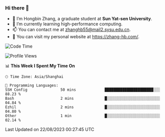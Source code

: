 ### Hi there 👋

- 🔭 I’m Hongbin Zhang, a graduate student at **Sun Yat-sen University**.
- 🌱 I’m currently learning high-performance computing.
- 📫 You can contact me at zhanghb55@mail2.sysu.edu.cn.
- 👀 You can visit my personal website at https://zhang-hb.com/.

<!--START_SECTION:waka-->
![Code Time](http://img.shields.io/badge/Code%20Time-228%20hrs%207%20mins-blue)

![Profile Views](http://img.shields.io/badge/Profile%20Views-2-blue)

📊 **This Week I Spent My Time On** 

```text
🕑︎ Time Zone: Asia/Shanghai

💬 Programming Languages: 
SSH Config               50 mins             ██████████████████████░░░   88.23 % 
Bash                     2 mins              █░░░░░░░░░░░░░░░░░░░░░░░░   04.84 % 
Ezhil                    2 mins              █░░░░░░░░░░░░░░░░░░░░░░░░   04.80 % 
Other                    1 min               █░░░░░░░░░░░░░░░░░░░░░░░░   02.14 % 
```


 Last Updated on 22/08/2023 00:27:45 UTC
<!--END_SECTION:waka-->